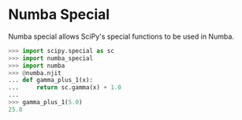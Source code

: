 # Numba Special

Numba special allows SciPy's special functions to be used in
Numba.

```python
>>> import scipy.special as sc
>>> import numba_special
>>> import numba
>>> @numba.njit
... def gamma_plus_1(x):
...     return sc.gamma(x) + 1.0
...
>>> gamma_plus_1(5.0)
25.0
```
